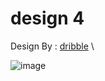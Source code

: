 # design 4
Design By :
[dribble](https://dribbble.com/shots/5551300-Internal-video-platform) \

![image](https://github.com/slowy07/uiDesign/blob/main/design4/screenDesign4.png?raw=true)
